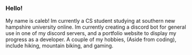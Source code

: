 ### Hello!
My name is caleb! Im currently a CS student studying at southern new hampshire university online.
Im currently creating a discord bot for general use in one of my discord servers, and a 
portfolio website to display my progress as a developer. 
A couple of my hobbies, (Aside from coding), include hiking, mountain biking, and gaming. 



<!--
**CaleebButh/CaleebButh** is a ✨ _special_ ✨ repository because its `README.md` (this file) appears on your GitHub profile.

Here are some ideas to get you started:

- 🔭 I’m currently working on ...
- 🌱 I’m currently learning ...
- 👯 I’m looking to collaborate on ...
- 🤔 I’m looking for help with ...
- 💬 Ask me about ...
- 📫 How to reach me: ...
- 😄 Pronouns: ...
- ⚡ Fun fact: ...
-->
